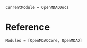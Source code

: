 ```@meta
CurrentModule = OpenMDAODocs
```
# Reference

```@autodocs
Modules = [OpenMDAOCore, OpenMDAO]
```
